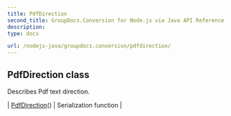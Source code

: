 ```yaml
---
title: PdfDirection
second_title: GroupDocs.Conversion for Node.js via Java API Reference
description: 
type: docs

url: /nodejs-java/groupdocs.conversion/pdfdirection/
---
```


## PdfDirection class

 Describes Pdf text direction.
 
| [PdfDirection](pdfdirection)() | Serialization function |

